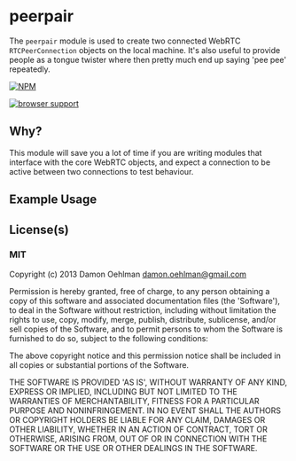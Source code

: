 # peerpair

The `peerpair` module is used to create two connected WebRTC
`RTCPeerConnection` objects on the local machine.  It's also useful to
provide people as a tongue twister where then pretty much end up saying
'pee pee' repeatedly.


[![NPM](https://nodei.co/npm/peerpair.png)](https://nodei.co/npm/peerpair/)


[![browser support](https://ci.testling.com/DamonOehlman/peerpair.png)](https://ci.testling.com/DamonOehlman/peerpair)


## Why?

This module will save you a lot of time if you are writing modules
that interface with the core WebRTC objects, and expect a connection
to be active between two connections to test behaviour.

## Example Usage

## License(s)

### MIT

Copyright (c) 2013 Damon Oehlman <damon.oehlman@gmail.com>

Permission is hereby granted, free of charge, to any person obtaining
a copy of this software and associated documentation files (the
'Software'), to deal in the Software without restriction, including
without limitation the rights to use, copy, modify, merge, publish,
distribute, sublicense, and/or sell copies of the Software, and to
permit persons to whom the Software is furnished to do so, subject to
the following conditions:

The above copyright notice and this permission notice shall be
included in all copies or substantial portions of the Software.

THE SOFTWARE IS PROVIDED 'AS IS', WITHOUT WARRANTY OF ANY KIND,
EXPRESS OR IMPLIED, INCLUDING BUT NOT LIMITED TO THE WARRANTIES OF
MERCHANTABILITY, FITNESS FOR A PARTICULAR PURPOSE AND NONINFRINGEMENT.
IN NO EVENT SHALL THE AUTHORS OR COPYRIGHT HOLDERS BE LIABLE FOR ANY
CLAIM, DAMAGES OR OTHER LIABILITY, WHETHER IN AN ACTION OF CONTRACT,
TORT OR OTHERWISE, ARISING FROM, OUT OF OR IN CONNECTION WITH THE
SOFTWARE OR THE USE OR OTHER DEALINGS IN THE SOFTWARE.
